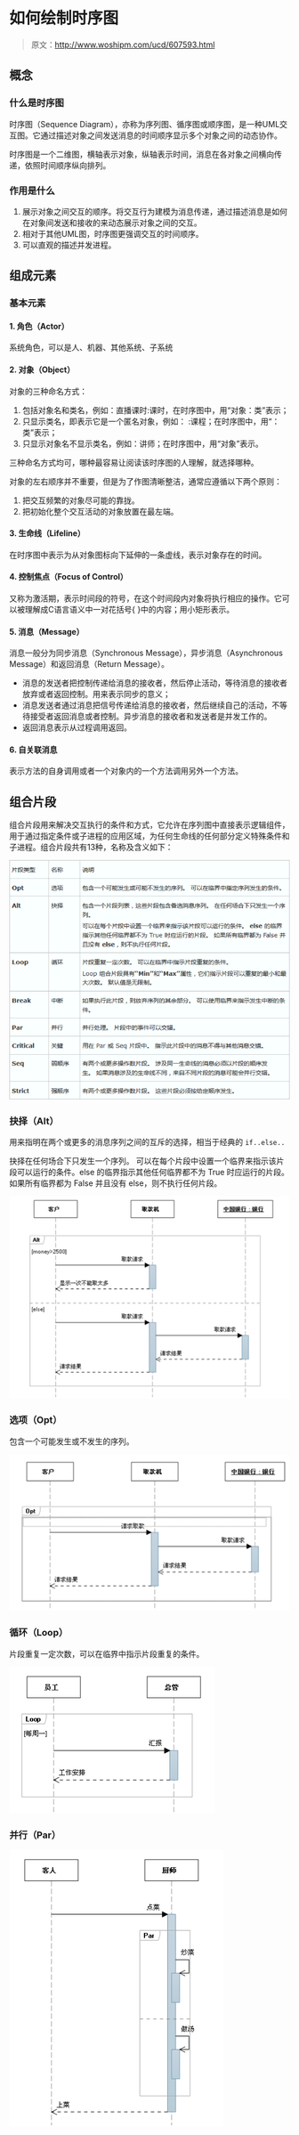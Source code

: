 # 如何绘制时序图

> 原文：http://www.woshipm.com/ucd/607593.html

## 概念

### 什么是时序图

时序图（Sequence Diagram），亦称为序列图、循序图或顺序图，是一种UML交互图。它通过描述对象之间发送消息的时间顺序显示多个对象之间的动态协作。

时序图是一个二维图，横轴表示对象，纵轴表示时间，消息在各对象之间横向传递，依照时间顺序纵向排列。

### 作用是什么

1. 展示对象之间交互的顺序。将交互行为建模为消息传递，通过描述消息是如何在对象间发送和接收的来动态展示对象之间的交互。
2. 相对于其他UML图，时序图更强调交互的时间顺序。
3. 可以直观的描述并发进程。

## 组成元素

### 基本元素

#### 1. 角色（Actor）

系统角色，可以是人、机器、其他系统、子系统

#### 2. 对象（Object）

对象的三种命名方式：

1. 包括对象名和类名，例如：直播课时:课时，在时序图中，用“对象：类”表示；
2. 只显示类名，即表示它是一个匿名对象，例如： :课程；在时序图中，用“：类”表示；
3. 只显示对象名不显示类名，例如：讲师；在时序图中，用“对象”表示。

三种命名方式均可，哪种最容易让阅读该时序图的人理解，就选择哪种。

对象的左右顺序并不重要，但是为了作图清晰整洁，通常应遵循以下两个原则：

1. 把交互频繁的对象尽可能的靠拢。
2. 把初始化整个交互活动的对象放置在最左端。

#### 3. 生命线（Lifeline）

在时序图中表示为从对象图标向下延伸的一条虚线，表示对象存在的时间。

#### 4. 控制焦点（Focus of Control）

又称为激活期，表示时间段的符号，在这个时间段内对象将执行相应的操作。它可以被理解成C语言语义中一对花括号{ }中的内容；用小矩形表示。

#### 5. 消息（Message）

消息一般分为同步消息（Synchronous Message），异步消息（Asynchronous Message）和返回消息（Return Message）。

- 消息的发送者把控制传递给消息的接收者，然后停止活动，等待消息的接收者放弃或者返回控制。用来表示同步的意义；
- 消息发送者通过消息把信号传递给消息的接收者，然后继续自己的活动，不等待接受者返回消息或者控制。异步消息的接收者和发送者是并发工作的。
- 返回消息表示从过程调用返回。

#### 6. 自关联消息

表示方法的自身调用或者一个对象内的一个方法调用另外一个方法。

## 组合片段

组合片段用来解决交互执行的条件和方式，它允许在序列图中直接表示逻辑组件，用于通过指定条件或子进程的应用区域，为任何生命线的任何部分定义特殊条件和子进程。组合片段共有13种，名称及含义如下：

![img](如何绘制时序图.assets/01.png)

### 抉择（Alt）

用来指明在两个或更多的消息序列之间的互斥的选择，相当于经典的 `if..else..`

抉择在任何场合下只发生一个序列。 可以在每个片段中设置一个临界来指示该片段可以运行的条件。else 的临界指示其他任何临界都不为 True 时应运行的片段。如果所有临界都为 False 并且没有 else，则不执行任何片段。

![img](如何绘制时序图.assets/03.png)

### 选项（Opt）

包含一个可能发生或不发生的序列。

![img](如何绘制时序图.assets/04.png)

### 循环（Loop）

片段重复一定次数，可以在临界中指示片段重复的条件。

![img](如何绘制时序图.assets/05.png)

### 并行（Par）

![img](如何绘制时序图.assets/06.png)

